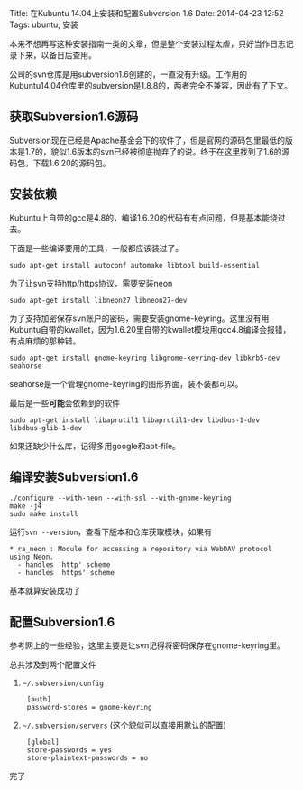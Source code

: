 Title: 在Kubuntu 14.04上安装和配置Subversion 1.6
Date: 2014-04-23 12:52
Tags: ubuntu, 安装

[1]: http://olex.openlogic.com/packages/subversion

本来不想再写这种安装指南一类的文章，但是整个安装过程太虐，只好当作日志记录下来，以备日后查用。

公司的svn仓库是用subversion1.6创建的，一直没有升级。工作用的Kubuntu14.04仓库里的subversion是1.8.8的，两者完全不兼容，因此有了下文。

## 获取Subversion1.6源码

Subversion现在已经是Apache基金会下的软件了，但是官网的源码包里最低的版本是1.7的，貌似1.6版本的svn已经被彻底抛弃了的说。终于在[这里][1]找到了1.6的源码包，下载1.6.20的源码包。

## 安装依赖

Kubuntu上自带的gcc是4.8的，编译1.6.20的代码有有点问题，但是基本能绕过去。

下面是一些编译要用的工具，一般都应该装过了。

    sudo apt-get install autoconf automake libtool build-essential 

为了让svn支持http/https协议，需要安装neon

    sudo apt-get install libneon27 libneon27-dev

为了支持加密保存svn账户的密码，需要安装gnome-keyring。这里没有用Kubuntu自带的kwallet，因为1.6.20里自带的kwallet模块用gcc4.8编译会报错，有点麻烦的那种错。

    sudo apt-get install gnome-keyring libgnome-keyring-dev libkrb5-dev seahorse

seahorse是一个管理gnome-keyring的图形界面，装不装都可以。

最后是一些**可能**会依赖到的软件

    sudo apt-get install libaprutil1 libaprutil1-dev libdbus-1-dev libdbus-glib-1-dev

如果还缺少什么库，记得多用google和apt-file。

## 编译安装Subversion1.6

    ./configure --with-neon --with-ssl --with-gnome-keyring
    make -j4
    sudo make install

运行`svn --version`，查看下版本和仓库获取模块，如果有

    * ra_neon : Module for accessing a repository via WebDAV protocol using Neon.
      - handles 'http' scheme
      - handles 'https' scheme

基本就算安装成功了

## 配置Subversion1.6
参考网上的一些经验，这里主要是让svn记得将密码保存在gnome-keyring里。

总共涉及到两个配置文件

1. `~/.subversion/config`

        [auth]
        password-stores = gnome-keyring

2. `~/.subversion/servers` (这个貌似可以直接用默认的配置)
    
        [global]
        store-passwords = yes
        store-plaintext-passwords = no

完了

